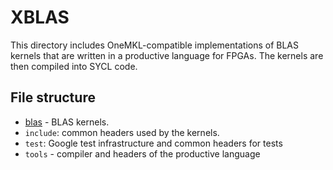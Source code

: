 # XBLAS

This directory includes OneMKL-compatible implementations of BLAS kernels that are written in a productive language for FPGAs. The kernels are then compiled into SYCL code.

## File structure

* [blas](blas/README.md) - BLAS kernels.
* `include`: common headers used by the kernels.
* `test`: Google test infrastructure and common headers for tests
* `tools` - compiler and headers of the productive language
